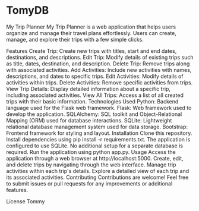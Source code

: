 # TomyDB
My Trip Planner
My Trip Planner is a web application that helps users organize and manage their travel plans effortlessly. Users can create, manage, and explore their trips with a few simple clicks.

Features
Create Trip: Create new trips with titles, start and end dates, destinations, and descriptions.
Edit Trip: Modify details of existing trips such as title, dates, destination, and description.
Delete Trip: Remove trips along with associated activities.
Add Activities: Include new activities with names, descriptions, and dates to specific trips.
Edit Activities: Modify details of activities within trips.
Delete Activities: Remove specific activities from trips.
View Trip Details: Display detailed information about a specific trip, including associated activities.
View All Trips: Access a list of all created trips with their basic information.
Technologies Used
Python: Backend language used for the Flask web framework.
Flask: Web framework used to develop the application.
SQLAlchemy: SQL toolkit and Object-Relational Mapping (ORM) used for database interactions.
SQLite: Lightweight relational database management system used for data storage.
Bootstrap: Frontend framework for styling and layout.
Installation
Clone this repository.
Install dependencies using pip install -r requirements.txt.
The application is configured to use SQLite. No additional setup for a separate database is required.
Run the application using python app.py.
Usage
Access the application through a web browser at http://localhost:5000.
Create, edit, and delete trips by navigating through the web interface.
Manage trip activities within each trip's details.
Explore a detailed view of each trip and its associated activities.
Contributing
Contributions are welcome! Feel free to submit issues or pull requests for any improvements or additional features.

License
Tommy
